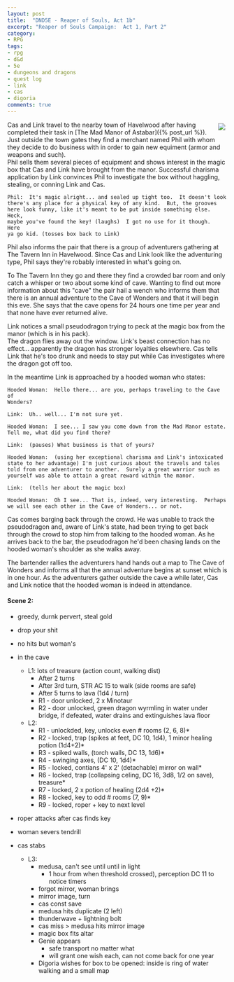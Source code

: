 ```yaml
---
layout: post
title:  "DND5E - Reaper of Souls, Act 1b"
excerpt: "Reaper of Souls Campaign:  Act 1, Part 2"
category:
- RPG
tags:
- rpg
- d&d
- 5e
- dungeons and dragons
- quest log
- link
- cas
- digoria
comments: true
---
```


<a href="http://vignette2.wikia.nocookie.net/disney/images/5/5b/Filoctetes.png/revision/latest?cb=20140801195751&path-prefix=es"><img src="http://vignette2.wikia.nocookie.net/disney/images/5/5b/Filoctetes.png/revision/latest?cb=20140801195751&path-prefix=es" style="max-width: 20%; height: auto; float: right; margin: 5px"></a>

Cas and Link travel to the nearby town of Havelwood after having completed their task in [The Mad Manor of Astabar]({% post_url %}). Just outside 
the town gates they find a merchant named Phil with whom they decide to do business with in order to gain new equiment (armor and weapons and such).  
Phil sells them several pieces of equipment and shows interest in the magic box that Cas and Link have brought from the manor.  Successful charisma 
application by Link convinces Phil to investigate the box without haggling, stealing, or conning Link and Cas.

~~~
Phil:  It's magic alright... and sealed up tight too.  It doesn't look 
there's any place for a physical key of any kind.  But, the grooves 
here look funny, like it's meant to be put inside something else.  Heck, 
maybe you've found the key! (laughs)  I got no use for it though.  Here 
ya go kid. (tosses box back to Link)

~~~

Phil also informs the pair that there is a group of adventurers gathering at 
The Tavern Inn in Havelwood.  Since Cas and Link look like the adventuring type, 
Phil says they're robably interested in what's going on.

To The Tavern Inn they go and there they find a crowded bar room and only catch 
a whisper or two about some kind of cave.  Wanting to find out more information 
about this "cave" the pair hail a wench who informs them that there is an 
annual adventure to the Cave of Wonders and that it will begin this eve. She says 
that the cave opens for 24 hours one time per year and that none have ever returned 
alive.

Link notices a small pseudodragon trying to peck at the magic box from the manor (which is in his pack).  
The dragon flies away out the window.  Link's beast connection has no effect... apparently the dragon has 
stronger loyalties elsewhere.  Cas tells Link that he's too drunk and needs to stay put while Cas investigates where 
the dragon got off too.  

In the meantime Link is approached by a hooded woman who states:

~~~
Hooded Woman:  Hello there... are you, perhaps traveling to the Cave of 
Wonders?

Link:  Uh.. well... I'm not sure yet.

Hooded Woman:  I see... I saw you come down from the Mad Manor estate.  
Tell me, what did you find there?

Link:  (pauses) What business is that of yours?

Hooded Woman:  (using her exceptional charisma and Link's intoxicated 
state to her advantage) I'm just curious about the travels and tales 
told from one adventurer to another.  Surely a great warrior such as 
yourself was able to attain a great reward within the manor.

Link:  (tells her about the magic box)

Hooded Woman:  Oh I see... That is, indeed, very interesting.  Perhaps 
we will see each other in the Cave of Wonders... or not.
~~~

Cas comes barging back through the crowd.  He was unable to track the pseudodragon and, 
aware of Link's state, had been trying to get back through the crowd to stop him from 
talking to the hooded woman.  As he arrives back to the bar, the pseudodragon he'd been 
chasing lands on the hooded woman's shoulder as she walks away.

The bartender rallies the adventurers hand hands out a map to The Cave of Wonders and 
informs all that the annual adventure begins at sunset which is in one hour.  As the 
adventurers gather outside the cave a while later, Cas and Link notice that the hooded 
woman is indeed in attendance.

#### Scene 2:


- greedy, durnk pervert, steal gold
- drop your shit
- no hits but woman's

- in the cave
  - L1: lots of treasure (action count, walking dist)
    - After 2 turns 
    - After 3rd turn, STR AC 15 to walk (side rooms are safe) 
    - After 5 turns to lava (1d4 / turn)
    - R1 - door unlocked, 2 x Minotaur
    - R2 - door unlocked, green dragon wyrmling in water under bridge, if defeated, water drains and extinguishes lava floor
  - L2:
    - R1 - unlockded, key, unlocks even # rooms (2, 6, 8)*
    - R2 - locked, trap (spikes at feet, DC 10, 1d4), 1 minor healing potion (1d4+2)*
    - R3 - spiked walls, (torch walls, DC 13, 1d6)*
    - R4 - swinging axes, (DC 10, 1d4)*
    - R5 - locked, contians 4' x 2' (detachable) mirror on wall*
    - R6 - locked, trap (collapsing celing, DC 16, 3d8, 1/2 on save), treasure*
    - R7 - locked, 2 x potion of healing (2d4 +2)*
    - R8 - locked, key to odd # rooms (7, 9)*
    - R9 - locked,  roper + key to next level

- roper attacks after cas finds key
- woman severs tendrill
- cas stabs

  - L3:
    - medusa, can't see until until in light 
      - 1 hour from when threshold crossed), perception DC 11 to notice timers
    - forgot mirror, woman brings
    - mirror image, turn
    - cas const save
    - medusa hits duplicate (2 left)
    - thunderwave + lightning bolt
    - cas miss > medusa hits mirror image
    - magic box fits altar
    - Genie appears
      - safe transport no matter what
      - will grant one wish each, can not come back for one year
    - Digoria wishes for box to be opened:  inside is ring of water walking and a small map

<!-- 900 xp total for act -->
